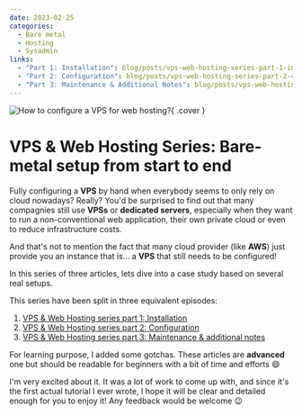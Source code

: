 ```yaml
---
date: 2023-02-25
categories:
  - Bare metal
  - Hosting
  - Sysadmin
links:
  - "Part 1: Installation": blog/posts/vps-web-hosting-series-part-1-installation.md
  - "Part 2: Configuration": blog/posts/vps-web-hosting-series-part-2-configuration.md
  - "Part 3: Maintenance & Additional Notes": blog/posts/vps-web-hosting-series-part-3-maintenance-additional-notes.md
---
```


![How to configure a VPS for web hosting?](/assets/images/blog/VPS-&-Web-Hosting-series/index.jpg){ .cover }

# VPS & Web Hosting Series: Bare-metal setup from start to end

Fully configuring a **VPS** by hand when everybody seems to only rely on cloud nowadays? Really? You'd be surprised to find out
that many compagnies still use **VPSs** or **dedicated servers**, especially when they want to run a non-conventional web application, their own private cloud
or even to reduce infrastructure costs. 

And that's not to mention the fact that many cloud provider (like **AWS**) just provide you
an instance that is... a **VPS** that still needs to be configured!

In this series of three articles, lets dive into a case study based on several real setups.
<!-- more -->

This series have been split in three equivalent episodes: 

1. [VPS & Web Hosting series part 1: Installation](/blog/2023/02/27/vps-web-hosting-series-part-1-installation/)
2. [VPS & Web Hosting series part 2: Configuration](/blog/2023/02/28/vps-web-hosting-series-part-2-configuration/)
3. [VPS & Web Hosting series part 3: Maintenance & additional notes](/blog/2023/03/01/vps-web-hosting-series-part-3-maintenance-additional-notes/)

For learning purpose, I added some gotchas. These articles are **advanced** one but should be readable for beginners
with a bit of time and efforts :smile:

I'm very excited about it. It was a lot of work to come up with, and since it's the first actual tutorial I ever wrote,
I hope it will be clear and detailed enough for you to enjoy it! Any feedback would be welcome :wink: